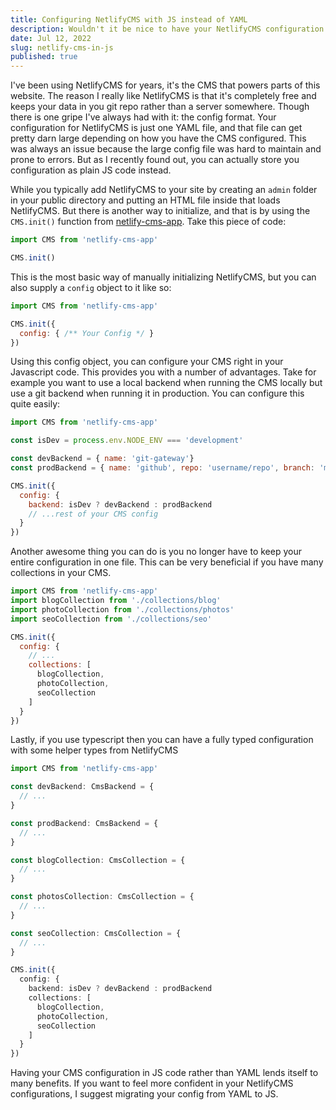 ```yaml
---
title: Configuring NetlifyCMS with JS instead of YAML 
description: Wouldn't it be nice to have your NetlifyCMS configuration in JS rather than YAML? Here's how you can do that.
date: Jul 12, 2022
slug: netlify-cms-in-js
published: true
---
```


I've been using NetlifyCMS for years, it's the CMS that powers parts of this website. The reason I really like NetlifyCMS is that it's completely free and keeps your data in you git repo rather than a server somewhere. Though there is one gripe I've always had with it: the config format. Your configuration for NetlifyCMS is just one YAML file, and that file can get pretty darn large depending on how you have the CMS configured. This was always an issue because the large config file was hard to maintain and prone to errors. But as I recently found out, you can actually store you configuration as plain JS code instead. 

While you typically add NetlifyCMS to your site by creating an `admin` folder in your public directory and putting an HTML file inside that loads NetlifyCMS. But there is another way to initialize, and that is by using the `CMS.init()` function from [netlify-cms-app](https://www.npmjs.com/package/netlify-cms-app). Take this piece of code:

```js
import CMS from 'netlify-cms-app'

CMS.init()

```

This is the most basic way of manually initializing NetlifyCMS, but you can also supply a `config` object to it like so:

```js
import CMS from 'netlify-cms-app'

CMS.init({
  config: { /** Your Config */ }
})
```

Using this config object, you can configure your CMS right in your Javascript code. This provides you with a number of advantages. Take for example you want to use a local backend when running the CMS locally but use a git backend when running it in production. You can configure this quite easily:

```js
import CMS from 'netlify-cms-app'

const isDev = process.env.NODE_ENV === 'development'

const devBackend = { name: 'git-gateway'}
const prodBackend = { name: 'github', repo: 'username/repo', branch: 'main'}

CMS.init({
  config: {
    backend: isDev ? devBackend : prodBackend
    // ...rest of your CMS config
  }
})

```

Another awesome thing you can do is you no longer have to keep your entire configuration in one file. This can be very beneficial if you have many collections in your CMS.

```js
import CMS from 'netlify-cms-app'
import blogCollection from './collections/blog'
import photoCollection from './collections/photos'
import seoCollection from './collections/seo'

CMS.init({
  config: {
    // ...
    collections: [
      blogCollection,
      photoCollection,
      seoCollection
    ]
  }
})
```

Lastly, if you use typescript then you can have a fully typed configuration with some helper types from NetlifyCMS

```ts
import CMS from 'netlify-cms-app'

const devBackend: CmsBackend = {
  // ...
}

const prodBackend: CmsBackend = {
  // ...
}

const blogCollection: CmsCollection = {
  // ...
}

const photosCollection: CmsCollection = {
  // ...
}

const seoCollection: CmsCollection = {
  // ...
}

CMS.init({
  config: {
    backend: isDev ? devBackend : prodBackend
    collections: [
      blogCollection,
      photoCollection,
      seoCollection
    ]
  }
})
```

Having your CMS configuration in JS code rather than YAML lends itself to many benefits. If you want to feel more confident in your NetlifyCMS configurations, I suggest migrating your config from YAML to JS.